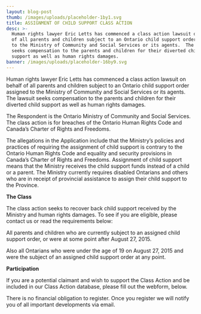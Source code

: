 ```yaml
---
layout: blog-post
thumb: /images/uploads/placeholder-1by1.svg
title: ASSIGNMENT OF CHILD SUPPORT CLASS ACTION
desc: >-
  Human rights lawyer Eric Letts has commenced a class action lawsuit on behalf
  of all parents and children subject to an Ontario child support order assigned
  to the Ministry of Community and Social Services or its agents.  The lawsuit
  seeks compensation to the parents and children for their diverted child
  support as well as human rights damages.
banner: /images/uploads/placeholder-16by9.svg
---
```

Human rights lawyer Eric Letts has commenced a class action lawsuit on behalf of all parents and children subject to an Ontario child support order assigned to the Ministry of Community and Social Services or its agents.  The lawsuit seeks compensation to the parents and children for their diverted child support as well as human rights damages.

The Respondent is the Ontario Ministry of Community and Social Services. The class action is for breaches of the Ontario Human Rights Code and Canada’s Charter of Rights and Freedoms.

The allegations in the Application include that the Ministry’s policies and practices of requiring the assignment of child support is contrary to the Ontario Human Rights Code and equality and security provisions in Canada’s Charter of Rights and Freedoms. Assignment of child support means that the Ministry receives the child support funds instead of a child or a parent. The Ministry currently requires disabled Ontarians and others who are in receipt of provincial assistance to assign their child support to the Province.



**The Class**

The class action seeks to recover back child support received by the Ministry and human rights damages.  To see if you are eligible, please contact us or read the requirements below:

All parents and children who are currently subject to an assigned child support order, or were at some point after August 27, 2015.

Also all Ontarians who were under the age of 19 on August 27, 2015 and were the subject of an assigned child support order at any point.



**Participation**

If you are a potential claimant and wish to support the Class Action and be included in our Class Action database, please fill out the webform, below.

There is no financial obligation to register. Once you register we will notify you of all important developments via email.
